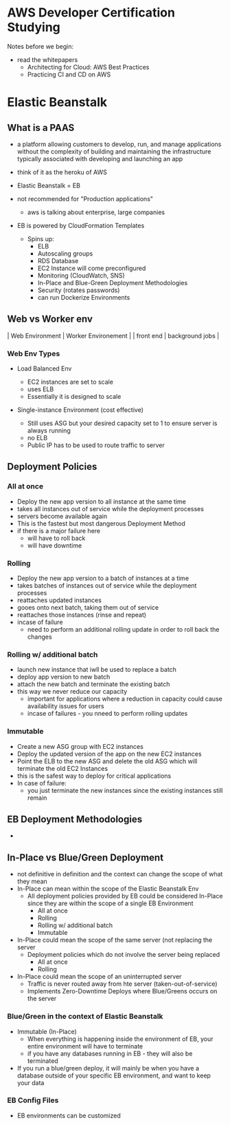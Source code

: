 # AWS Developer Certification Studying

Notes before we begin:
- read the whitepapers
	- Architecting for Cloud: AWS Best Practices
	- Practicing CI and CD on AWS

# Elastic Beanstalk

## What is a PAAS
- a platform allowing customers to develop, run, and manage applications without the complexity of building and maintaining the infrastructure typically associated with developing and launching an app
- think of it as the heroku of AWS
- Elastic Beanstalk = EB

- not recommended for "Production applications"
  - aws is talking about enterprise, large companies

- EB is powered by CloudFormation Templates
  - Spins up:
    - ELB
    - Autoscaling groups
    - RDS Database
    - EC2 Instance will come preconfigured
    - Monitoring (CloudWatch, SNS)
    - In-Place and Blue-Green Deployment Methodologies
    - Security (rotates passwords)
    - can run Dockerize Environments

## Web vs Worker env

| Web Environment | Worker Environement |
| front end | background jobs |

### Web Env Types

- Load Balanced Env
  - EC2 instances are set to scale
  - uses ELB
  - Essentially it is designed to scale

- Single-instance Environment (cost effective)
  - Still uses ASG but your desired capacity set to 1 to ensure server is always running
  - no ELB
  - Public IP has to be used to route traffic to server

## Deployment Policies 

### All at once
- Deploy the new app version to all instance at the same time
- takes all instances out of service while the deployment processes
- servers become available again
- This is the fastest but most dangerous Deployment Method
- if there is a major failure here
  - will have to roll back
  - will have downtime

### Rolling
- Deploy the new app version to a batch of instances at a time
- takes batches of instances out of service while the deployment processes
- reattaches updated instances
- gooes onto next batch, taking them out of service
- reattaches those instances (rinse and repeat)
- incase of failure
  - need to perform an additional rolling update in order to roll back the changes

### Rolling w/ additional batch
- launch new instance that iwll be used to replace a batch
- deploy app version to new batch
- attach the new batch and terminate the existing batch
- this way we never reduce our capacity
  - important for applications where a reduction in capacity could cause availability issues for users
  - incase of failures - you nneed to perform rolling updates

### Immutable
- Create a new ASG group with EC2 instances
- Deploy the updated version of the app on the new EC2 instances
- Point the ELB to the new ASG and delete the old ASG which will terminate the old EC2 Instances
- this is the safest way to deploy for critical applications
- In case of failure:
  - you just terminate the new instances since the existing instances still remain

## EB Deployment Methodologies

- 


## In-Place vs Blue/Green Deployment

- not definitive in definition and the context can change the scope of what they mean
- In-Place can mean within the scope of the Elastic Beanstalk Env
  - All deployment policies provided by EB could be considered In-Place since they are within the scope of a single EB Environment
    - All at once
    - Rolling 
    - Rolling w/ additional batch
    - Immutable
- In-Place could mean the scope of the same server (not replacing the server
  - Deployment policies which do not involve the server being replaced
    - All at once
    - Rolling
- In-Place could mean the scope of an uninterrupted server
  - Traffic is never routed away from hte server (taken-out-of-service)
  - Implements Zero-Downtime Deploys where Blue/Greens occurs on the server

### Blue/Green in the context of Elastic Beanstalk
- Immutable (In-Place)
  - When everything is happening inside the environment of EB, your entire environment will have to terminate
  - if you have any databases running in EB - they will also be terminated
- If you run a blue/green deploy, it will mainly be when you have a database outside of your specific EB environment, and want to keep your data
  
### EB Config Files
- EB environments can be customized